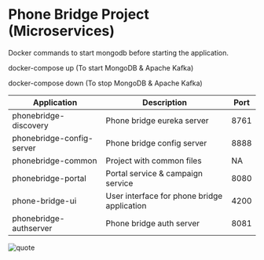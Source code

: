 # Phone Bridge Project (Microservices)

Docker commands to start mongodb before starting the application.

docker-compose up (To start MongoDB & Apache Kafka)

docker-compose down (To stop MongoDB & Apache Kafka)

| Application  | Description | Port |
| ------------- | ------------- | ------------- |
| phonebridge-discovery  | Phone bridge eureka server  | 8761  |
| phonebridge-config-server  | Phone bridge config server  | 8888  |
| phonebridge-common  | Project with common files  | NA  |
| phonebridge-portal  | Portal service & campaign service  | 8080  |
| phone-bridge-ui  | User interface for phone bridge application  | 4200  |
| phonebridge-authserver  | Phone bridge auth server  | 8081  |

![quote](https://www.success.com/wp-content/uploads/legacy/sites/default/files/new3.jpg)

